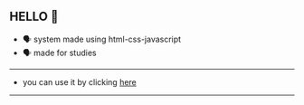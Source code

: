 ## HELLO 👤 
- 🗣 system made using html-css-javascript
- 🗣 made for studies
--------
- you can use it by clicking [here](https://allmach.github.io/matrixrain/)
- ----------
